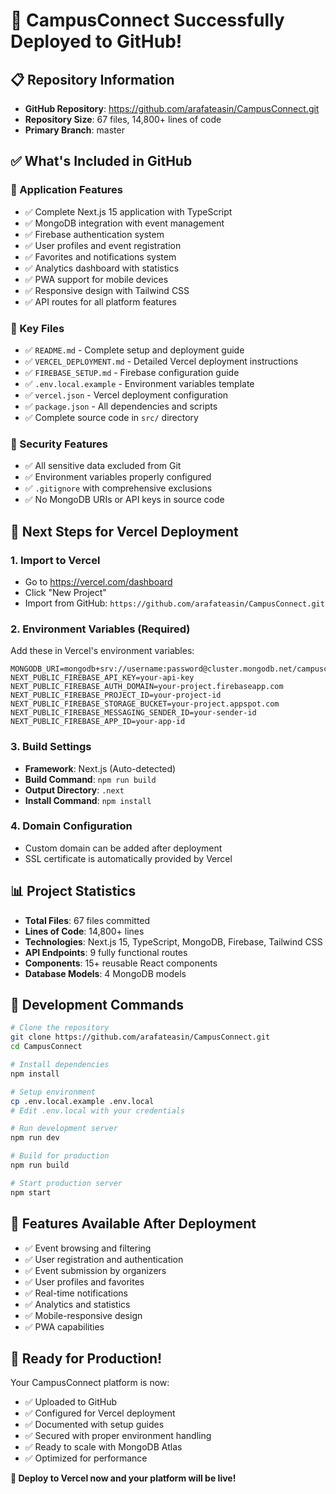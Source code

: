 # 🎉 CampusConnect Successfully Deployed to GitHub!

## 📋 Repository Information
- **GitHub Repository**: https://github.com/arafateasin/CampusConnect.git
- **Repository Size**: 67 files, 14,800+ lines of code
- **Primary Branch**: master

## ✅ What's Included in GitHub

### 🚀 Application Features
- ✅ Complete Next.js 15 application with TypeScript
- ✅ MongoDB integration with event management
- ✅ Firebase authentication system
- ✅ User profiles and event registration
- ✅ Favorites and notifications system
- ✅ Analytics dashboard with statistics
- ✅ PWA support for mobile devices
- ✅ Responsive design with Tailwind CSS
- ✅ API routes for all platform features

### 📁 Key Files
- ✅ `README.md` - Complete setup and deployment guide
- ✅ `VERCEL_DEPLOYMENT.md` - Detailed Vercel deployment instructions
- ✅ `FIREBASE_SETUP.md` - Firebase configuration guide
- ✅ `.env.local.example` - Environment variables template
- ✅ `vercel.json` - Vercel deployment configuration
- ✅ `package.json` - All dependencies and scripts
- ✅ Complete source code in `src/` directory

### 🔐 Security Features
- ✅ All sensitive data excluded from Git
- ✅ Environment variables properly configured
- ✅ `.gitignore` with comprehensive exclusions
- ✅ No MongoDB URIs or API keys in source code

## 🚀 Next Steps for Vercel Deployment

### 1. Import to Vercel
- Go to https://vercel.com/dashboard
- Click "New Project"
- Import from GitHub: `https://github.com/arafateasin/CampusConnect.git`

### 2. Environment Variables (Required)
Add these in Vercel's environment variables:
```
MONGODB_URI=mongodb+srv://username:password@cluster.mongodb.net/campusconnect
NEXT_PUBLIC_FIREBASE_API_KEY=your-api-key
NEXT_PUBLIC_FIREBASE_AUTH_DOMAIN=your-project.firebaseapp.com
NEXT_PUBLIC_FIREBASE_PROJECT_ID=your-project-id
NEXT_PUBLIC_FIREBASE_STORAGE_BUCKET=your-project.appspot.com
NEXT_PUBLIC_FIREBASE_MESSAGING_SENDER_ID=your-sender-id
NEXT_PUBLIC_FIREBASE_APP_ID=your-app-id
```

### 3. Build Settings
- **Framework**: Next.js (Auto-detected)
- **Build Command**: `npm run build`
- **Output Directory**: `.next`
- **Install Command**: `npm install`

### 4. Domain Configuration
- Custom domain can be added after deployment
- SSL certificate is automatically provided by Vercel

## 📊 Project Statistics
- **Total Files**: 67 files committed
- **Lines of Code**: 14,800+ lines
- **Technologies**: Next.js 15, TypeScript, MongoDB, Firebase, Tailwind CSS
- **API Endpoints**: 9 fully functional routes
- **Components**: 15+ reusable React components
- **Database Models**: 4 MongoDB models

## 🔧 Development Commands
```bash
# Clone the repository
git clone https://github.com/arafateasin/CampusConnect.git
cd CampusConnect

# Install dependencies
npm install

# Setup environment
cp .env.local.example .env.local
# Edit .env.local with your credentials

# Run development server
npm run dev

# Build for production
npm run build

# Start production server
npm start
```

## 📱 Features Available After Deployment
- ✅ Event browsing and filtering
- ✅ User registration and authentication
- ✅ Event submission by organizers
- ✅ User profiles and favorites
- ✅ Real-time notifications
- ✅ Analytics and statistics
- ✅ Mobile-responsive design
- ✅ PWA capabilities

## 🎯 Ready for Production!
Your CampusConnect platform is now:
- ✅ Uploaded to GitHub
- ✅ Configured for Vercel deployment
- ✅ Documented with setup guides
- ✅ Secured with proper environment handling
- ✅ Ready to scale with MongoDB Atlas
- ✅ Optimized for performance

**🚀 Deploy to Vercel now and your platform will be live!**
